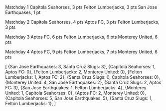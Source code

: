 Matchday 1
Capitola Seahorses, 3 pts
Felton Lumberjacks, 3 pts
San Jose Earthquakes, 1 pt

Matchday 2
Capitola Seahorses, 4 pts
Aptos FC, 3 pts
Felton Lumberjacks, 3 pts

Matchday 3
Aptos FC, 6 pts
Felton Lumberjacks, 6 pts
Monterey United, 6 pts

Matchday 4
Aptos FC, 9 pts
Felton Lumberjacks, 7 pts
Monterey United, 6 pts

[
{San Jose Earthquakes: 3, Santa Cruz Slugs: 3},
{Capitola Seahorses: 1, Aptos FC: 0},
{Felton Lumberjacks: 2, Monterey United: 0},
{Felton Lumberjacks: 1, Aptos FC: 2},
{Santa Cruz Slugs: 0, Capitola Seahorses: 0},
{Monterey United: 4, San Jose Earthquakes: 2},
{Santa Cruz Slugs: 2, Aptos FC: 3},
{San Jose Earthquakes: 1, Felton Lumberjacks: 4},
{Monterey United: 1, Capitola Seahorses: 0},
{Aptos FC: 2, Monterey United: 0},
{Capitola Seahorses: 5, San Jose Earthquakes: 5},
{Santa Cruz Slugs: 1, Felton Lumberjacks: 1},
]
